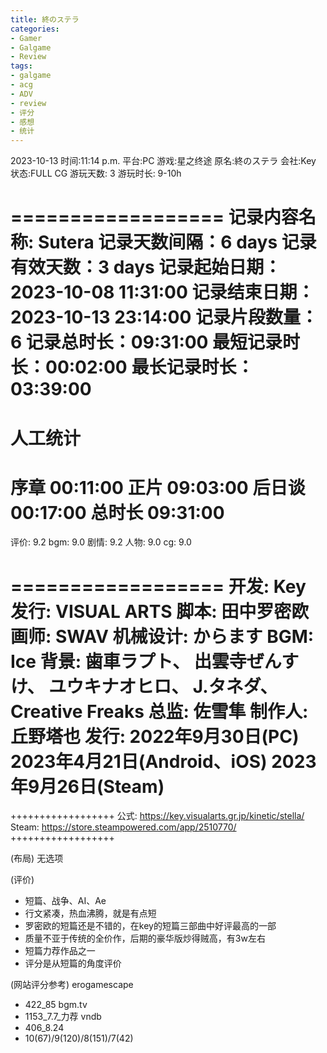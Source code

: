 ```yaml
---
title: 終のステラ
categories:
- Gamer
- Galgame
- Review
tags:
- galgame
- acg
- ADV
- review
- 评分
- 感想
- 统计
---
```


2023-10-13
时间:11:14 p.m.
平台:PC
游戏:星之终途
原名:終のステラ
会社:Key
状态:FULL CG
游玩天数: 3
游玩时长: 9-10h

==================
记录内容名称: Sutera
记录天数间隔：6 days
记录有效天数：3 days
记录起始日期：2023-10-08 11:31:00
记录结束日期：2023-10-13 23:14:00
记录片段数量：6
记录总时长：09:31:00
最短记录时长：00:02:00
最长记录时长：03:39:00
=======================
人工统计
=======================
序章    00:11:00
正片    09:03:00
后日谈  00:17:00
总时长  09:31:00
==================

评价: 9.2
bgm: 9.0
剧情: 9.2
人物: 9.0
cg: 9.0

==================
开发: Key
发行: VISUAL ARTS
脚本: 田中罗密欧
画师: SWAV
机械设计: からます
BGM: Ice
背景: 歯車ラプト、 出雲寺ぜんすけ、 ユウキナオヒロ、 J.タネダ、Creative Freaks
总监: 佐雪隼
制作人: 丘野塔也
发行: 
    2022年9月30日(PC)
    2023年4月21日(Android、iOS)
    2023年9月26日(Steam)
==================

++++++++++++++++++
公式: https://key.visualarts.gr.jp/kinetic/stella/
Steam: https://store.steampowered.com/app/2510770/
++++++++++++++++++

(布局)
无选项

(评价)
- 短篇、战争、AI、Ae
- 行文紧凑，热血沸腾，就是有点短
- 罗密欧的短篇还是不错的，在key的短篇三部曲中好评最高的一部
- 质量不亚于传统的全价作，后期的豪华版炒得贼高，有3w左右
- 短篇力荐作品之一
- 评分是从短篇的角度评价

(网站评分参考)
erogamescape
- 422_85
bgm.tv
- 1153_7.7_力荐
vndb
- 406_8.24
- 10(67)/9(120)/8(151)/7(42)


